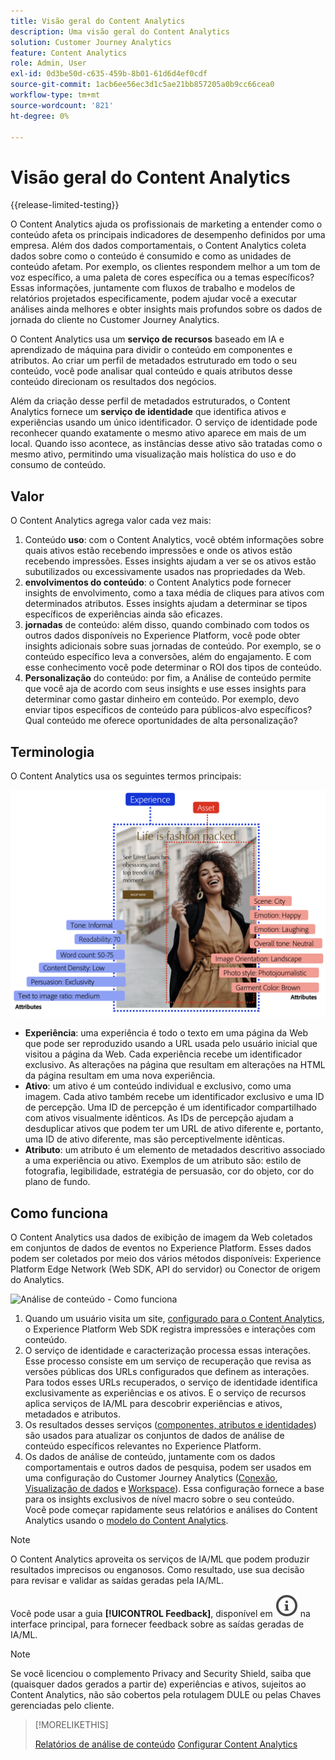 ```yaml
---
title: Visão geral do Content Analytics
description: Uma visão geral do Content Analytics
solution: Customer Journey Analytics
feature: Content Analytics
role: Admin, User
exl-id: 0d3be50d-c635-459b-8b01-61d6d4ef0cdf
source-git-commit: 1acb6ee56ec3d1c5ae21bb857205a0b9cc66cea0
workflow-type: tm+mt
source-wordcount: '821'
ht-degree: 0%

---
```


# Visão geral do Content Analytics

{{release-limited-testing}}

O Content Analytics ajuda os profissionais de marketing a entender como o conteúdo afeta os principais indicadores de desempenho definidos por uma empresa. Além dos dados comportamentais, o Content Analytics coleta dados sobre como o conteúdo é consumido e como as unidades de conteúdo afetam. Por exemplo, os clientes respondem melhor a um tom de voz específico, a uma paleta de cores específica ou a temas específicos? Essas informações, juntamente com fluxos de trabalho e modelos de relatórios projetados especificamente, podem ajudar você a executar análises ainda melhores e obter insights mais profundos sobre os dados de jornada do cliente no Customer Journey Analytics.

O Content Analytics usa um **serviço de recursos** baseado em IA e aprendizado de máquina para dividir o conteúdo em componentes e atributos. Ao criar um perfil de metadados estruturado em todo o seu conteúdo, você pode analisar qual conteúdo e quais atributos desse conteúdo direcionam os resultados dos negócios.

Além da criação desse perfil de metadados estruturados, o Content Analytics fornece um **serviço de identidade** que identifica ativos e experiências usando um único identificador. O serviço de identidade pode reconhecer quando exatamente o mesmo ativo aparece em mais de um local. Quando isso acontece, as instâncias desse ativo são tratadas como o mesmo ativo, permitindo uma visualização mais holística do uso e do consumo de conteúdo.

## Valor

O Content Analytics agrega valor cada vez mais:

1. Conteúdo **uso**: com o Content Analytics, você obtém informações sobre quais ativos estão recebendo impressões e onde os ativos estão recebendo impressões. Esses insights ajudam a ver se os ativos estão subutilizados ou excessivamente usados nas propriedades da Web.
1. **envolvimentos do conteúdo**: o Content Analytics pode fornecer insights de envolvimento, como a taxa média de cliques para ativos com determinados atributos. Esses insights ajudam a determinar se tipos específicos de experiências ainda são eficazes.
1. **jornadas** de conteúdo: além disso, quando combinado com todos os outros dados disponíveis no Experience Platform, você pode obter insights adicionais sobre suas jornadas de conteúdo. Por exemplo, se o conteúdo específico leva a conversões, além do engajamento. E com esse conhecimento você pode determinar o ROI dos tipos de conteúdo.
1. **Personalização** do conteúdo: por fim, a Análise de conteúdo permite que você aja de acordo com seus insights e use esses insights para determinar como gastar dinheiro em conteúdo. Por exemplo, devo enviar tipos específicos de conteúdo para públicos-alvo específicos? Qual conteúdo me oferece oportunidades de alta personalização?

## Terminologia

O Content Analytics usa os seguintes termos principais:

![Assets e experiências](/help/content-analytics/assets/content-analytics-experience-asset.png)

* **Experiência**: uma experiência é todo o texto em uma página da Web que pode ser reproduzido usando a URL usada pelo usuário inicial que visitou a página da Web. Cada experiência recebe um identificador exclusivo. As alterações na página que resultam em alterações na HTML da página resultam em uma nova experiência.
* **Ativo**: um ativo é um conteúdo individual e exclusivo, como uma imagem. Cada ativo também recebe um identificador exclusivo e uma ID de percepção. Uma ID de percepção é um identificador compartilhado com ativos visualmente idênticos. As IDs de percepção ajudam a desduplicar ativos que podem ter um URL de ativo diferente e, portanto, uma ID de ativo diferente, mas são perceptivelmente idênticas.
* **Atributo**: um atributo é um elemento de metadados descritivo associado a uma experiência ou ativo. Exemplos de um atributo são: estilo de fotografia, legibilidade, estratégia de persuasão, cor do objeto, cor do plano de fundo.

## Como funciona

O Content Analytics usa dados de exibição de imagem da Web coletados em conjuntos de dados de eventos no Experience Platform. Esses dados podem ser coletados por meio dos vários métodos disponíveis: Experience Platform Edge Network (Web SDK, API do servidor) ou Conector de origem do Analytics.

![Análise de conteúdo - Como funciona](assets/aca-overview.gif)


1. Quando um usuário visita um site, [configurado para o Content Analytics](config/configuration.md), o Experience Platform Web SDK registra impressões e interações com conteúdo.
1. O serviço de identidade e caracterização processa essas interações. Esse processo consiste em um serviço de recuperação que revisa as versões públicas dos URLs configurados que definem as interações. Para todos esses URLs recuperados, o serviço de identidade identifica exclusivamente as experiências e os ativos. E o serviço de recursos aplica serviços de IA/ML para descobrir experiências e ativos, metadados e atributos.
1. Os resultados desses serviços ([componentes, atributos e identidades](/help/content-analytics/report/components.md)) são usados para atualizar os conjuntos de dados de análise de conteúdo específicos relevantes no Experience Platform.
1. Os dados de análise de conteúdo, juntamente com os dados comportamentais e outros dados de pesquisa, podem ser usados em uma configuração do Customer Journey Analytics ([Conexão](/help/connections/overview.md), [Visualização de dados](/help/data-views/data-views.md) e [Workspace](/help/analysis-workspace/home.md)). Essa configuração fornece a base para os insights exclusivos de nível macro sobre o seu conteúdo. <br/>Você pode começar rapidamente seus relatórios e análises do Content Analytics usando o [modelo do Content Analytics](/help/content-analytics/report/report.md#template).

>[!NOTE]
>
>O Content Analytics aproveita os serviços de IA/ML que podem produzir resultados imprecisos ou enganosos. Como resultado, use sua decisão para revisar e validar as saídas geradas pela IA/ML.
>
>Você pode usar a guia **[!UICONTROL Feedback]**, disponível em ![InfoOutline](/help/assets/icons/InfoOutline.svg) na interface principal, para fornecer feedback sobre as saídas geradas de IA/ML.
>

>[!NOTE]
>
>Se você licenciou o complemento Privacy and Security Shield, saiba que (quaisquer dados gerados a partir de) experiências e ativos, sujeitos ao Content Analytics, não são cobertos pela rotulagem DULE ou pelas Chaves gerenciadas pelo cliente.
>


>[!MORELIKETHIS]
>
>[Relatórios de análise de conteúdo](report/report.md)
>[Configurar Content Analytics](config/configuration.md)
>

